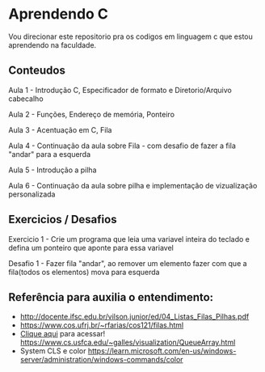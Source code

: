 # Aprendendo C
Vou direcionar este repositorio pra os codigos em linguagem c que estou aprendendo na faculdade.

## Conteudos

Aula 1 - Introdução C, Especificador de formato e Diretorio/Arquivo cabecalho


Aula 2 - Funções, Endereço de memória, Ponteiro


Aula 3 - Acentuação em C, Fila


Aula 4 - Continuação da aula sobre Fila - com desafio de fazer a fila "andar" para a esquerda


Aula 5 - Introdução a pilha


Aula 6 - Continuação da aula sobre pilha e implementação de vizualização personalizada


## Exercicios / Desafios

Exercicio 1 - Crie um programa que leia uma variavel inteira do teclado e defina um ponteiro que aponte para essa variavel

Desafio 1 - Fazer fila "andar", ao remover um elemento fazer com que a fila(todos os elementos) mova para esquerda


## Referência para auxilia o entendimento:

  - http://docente.ifsc.edu.br/vilson.junior/ed/04_Listas_Filas_Pilhas.pdf
  - https://www.cos.ufrj.br/~rfarias/cos121/filas.html
  - [Clique aqui](https://www.cs.usfca.edu/~galles/visualization/Algorithms.html) para acessar! https://www.cs.usfca.edu/~galles/visualization/QueueArray.html
  - System CLS e color https://learn.microsoft.com/en-us/windows-server/administration/windows-commands/color
